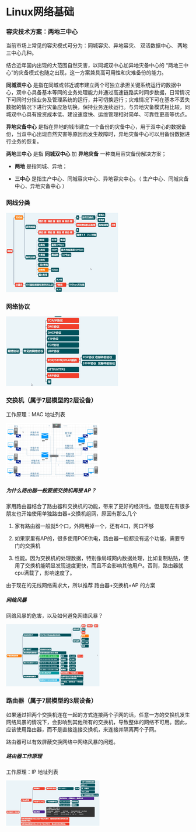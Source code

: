 # Linux网络基础

### 容灾技术方案：两地三中心

当前市场上常见的容灾模式可分为：同城容灾、异地容灾、 双活数据中心、 两地三中心几种。

结合近年国内出现的大范围自然灾害，以同城双中心加异地灾备中心的 “两地三中心”的灾备模式也随之出现，这一方案兼具高可用性和灾难备份的能力。

**同城双中心** 是指在同城或邻近城市建立两个可独立承担关键系统运行的数据中心，双中心具备基本等同的业务处理能力并通过高速链路实时同步数据，日常情况下可同时分担业务及管理系统的运行，并可切换运行；灾难情况下可在基本不丢失数据的情况下进行灾备应急切换，保持业务连续运行。与异地灾备模式相比较，同城双中心具有投资成本低、建设速度快、运维管理相对简单、可靠性更高等优点。

**异地灾备中心** 是指在异地的城市建立一个备份的灾备中心，用于双中心的数据备份，当双中心出现自然灾害等原因而发生故障时，异地灾备中心可以用备份数据进行业务的恢复。

**两地三中心** 是指 **同城双中心** 加 **异地灾备** 一种商用容灾备份解决方案；

- **两地** 是指同城、异地；

- **三中心** 是指生产中心、同城容灾中心、异地容灾中心。（ 生产中心、同城灾备中心、异地灾备中心 ）



### 网线分类

<img src="../../images/image-20210103094808811.png" alt="image-20210103094808811" style="zoom:30%;" />



### 网络协议

<img src="../../images/image-20210103095059030.png" alt="image-20210103095059030" style="zoom: 30%;" />

### 交换机（属于7层模型的2层设备）

工作原理：MAC 地址列表

<img src="../../images/image-20210103104119181.png" alt="image-20210103104119181" style="zoom:25%;" />

##### 为什么路由器一般要接交换机再接 AP？

家用路由器结合了路由器和交换机的功能，带来了更好的经济性。但是现在有很多朋友也开始使用单独路由器+交换机组网，原因有那么几个

1. 家有路由器一般就5个口，外网用掉一个，还有4口，网口不够

2. 如果家里有AP的，很多使用POE供电，路由器一般都没有这个功能，需要专门的交换机
3. 性能。因为交换机的处理数据，特别像局域网内数据处理，比如复制粘贴，使用了交换机能明显发现速度更快，而且不会影响其他用户。否则，路由器就cpu满载了，影响速度了。

由于现在的无线网络需求大，所以推荐 路由器+交换机+AP 的方案



##### 网络风暴

网络风暴的危害，以及如何避免网络风暴？

<img src="../../images/image-20210103103934472.png" alt="image-20210103103934472" style="zoom:25%;" />

### 路由器（属于7层模型的3层设备）

如果通过把两个交换机连在一起的方式连接两个子网的话，任意一方的交换机发生网络风暴的情况下，会影响到其他所有的交换机，导致整体的网络不可用。因此，应该使用路由器，而不是直接连接交换机，来连接并隔离两个子网。

路由器可以有效屏蔽交换网络中网络风暴的问题。

##### 路由器工作原理

工作原理：IP 地址列表

<img src="../../images/image-20210103105013960.png" alt="image-20210103105013960" style="zoom:25%;" />